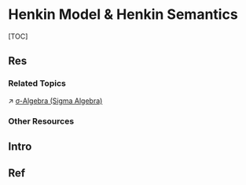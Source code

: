 # Henkin Model & Henkin Semantics

[TOC]



## Res
### Related Topics
↗ [σ-Algebra (Sigma Algebra)](../../../📐%20Measures%20(Measure%20Theory)/σ-Algebra%20(Sigma%20Algebra)/σ-Algebra%20(Sigma%20Algebra).md)


### Other Resources



## Intro



## Ref
[语言背后的代数学（六）：Henkin模型]: https://thzt.github.io/2018/02/04/semantics-6/
